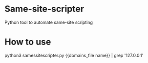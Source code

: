 # Same-site-scripter
Python tool to automate same-site scripting

# How to use
python3 samessitescripter.py {{domains_file name}} | grep '127.0.0.1'
